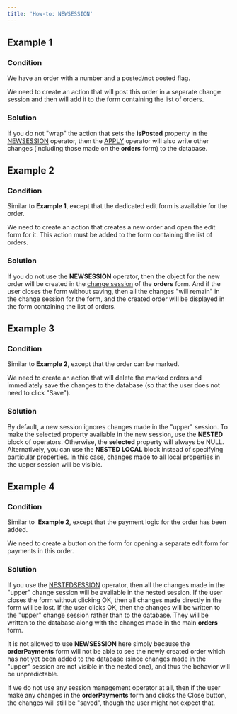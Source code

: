 ```yaml
---
title: 'How-to: NEWSESSION'
---
```


## Example 1

### Condition

We have an order with a number and a posted/not posted flag.


We need to create an action that will post this order in a separate change session and then will add it to the form containing the list of orders.

### Solution


If you do not "wrap" the action that sets the **isPosted** property in the [NEWSESSION](NEWSESSION_operator.md) operator, then the [APPLY](APPLY_operator.md) operator will also write other changes (including those made on the **orders** form) to the database.

## Example 2

### Condition

Similar to **Example 1**, except that the dedicated edit form is available for the order.


We need to create an action that creates a new order and open the edit form for it. This action must be added to the form containing the list of orders.

### Solution


If you do not use the **NEWSESSION** operator, then the object for the new order will be created in the [change session](Change_sessions.md) of the **orders** form. And if the user closes the form without saving, then all the changes "will remain" in the change session for the form, and the created order will be displayed in the form containing the list of orders.

## Example 3

### Condition

Similar to **Example 2**, except that the order can be marked.


We need to create an action that will delete the marked orders and immediately save the changes to the database (so that the user does not need to click "Save").

### Solution


By default, a new session ignores changes made in the "upper" session. To make the selected property available in the new session, use the **NESTED** block of operators. Otherwise, the **selected** property will always be NULL. Alternatively, you can use the **NESTED LOCAL** block instead of specifying particular properties. In this case, changes made to all local properties in the upper session will be visible.

## Example 4

### Condition

Similar to  **Example 2**, except that the payment logic for the order has been added.


We need to create a button on the form for opening a separate edit form for payments in this order.

### Solution


If you use the [NESTEDSESSION](NESTEDSESSION_operator.md) operator, then all the changes made in the "upper" change session will be available in the nested session. If the user closes the form without clicking OK, then all changes made directly in the form will be lost. If the user clicks OK, then the changes will be written to the "upper" change session rather than to the database. They will be written to the database along with the changes made in the main **orders** form.

It is not allowed to use **NEWSESSION** here simply because the **orderPayments** form will not be able to see the newly created order which has not yet been added to the database (since changes made in the "upper" session are not visible in the nested one), and thus the behavior will be unpredictable.

If we do not use any session management operator at all, then if the user make any changes in the **orderPayments** form and clicks the Close button, the changes will still be "saved", though the user might not expect that.

